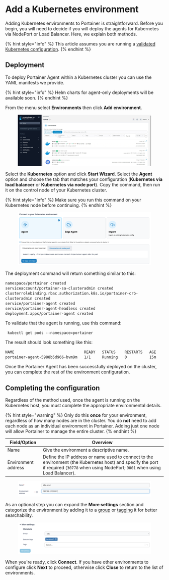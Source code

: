 # Add a Kubernetes environment

Adding Kubernetes environments to Portainer is straightforward. Before you begin, you will need to decide if you will deploy the agents for Kubernetes via NodePort or Load Balancer. Here, we explain both methods.

{% hint style="info" %}
This article assumes you are running a [validated Kubernetes configuration](../../../start/requirements-and-prerequisites.md#valid-configurations).
{% endhint %}

## Deployment

To deploy Portainer Agent within a Kubernetes cluster you can use the YAML manifests we provide.

{% hint style="info" %}
Helm charts for agent-only deployments will be available soon.
{% endhint %}

From the menu select **Environments** then click **Add environment**.

<figure><img src="../../../.gitbook/assets/2.16-environments-add.gif" alt=""><figcaption></figcaption></figure>

Select the **Kubernetes** option and click **Start Wizard**. Select the **Agent** option and choose the tab that matches your configuration (**Kubernetes via load balancer** or **Kubernetes via node port**). Copy the command, then run it on the control node of your Kubernetes cluster.

{% hint style="info" %}
Make sure you run this command on your Kubernetes node before continuing.
{% endhint %}

<figure><img src="../../../.gitbook/assets/2.15-k8s_agent.png" alt=""><figcaption></figcaption></figure>

The deployment command will return something similar to this:

```
namespace/portainer created
serviceaccount/portainer-sa-clusteradmin created
clusterrolebinding.rbac.authorization.k8s.io/portainer-crb-clusteradmin created
service/portainer-agent created
service/portainer-agent-headless created
deployment.apps/portainer-agent created
```

To validate that the agent is running, use this command:

```
 kubectl get pods --namespace=portainer
```

The result should look something like this:

```
NAME                               READY   STATUS    RESTARTS   AGE
portainer-agent-5988b5d966-bvm9m   1/1     Running   0          15m
```

Once the Portainer Agent has been successfully deployed on the cluster, you can complete the rest of the environment configuration.

## Completing the configuration

Regardless of the method used, once the agent is running on the Kubernetes host, you must complete the appropriate environmental details.

{% hint style="warning" %}
Only do this **once** for your environment, regardless of how many nodes are in the cluster. You do **not** need to add each node as an individual environment in Portainer. Adding just one node will allow Portainer to manage the entire cluster.
{% endhint %}

| Field/Option        | Overview                                                                                                                                                                                |
| ------------------- | --------------------------------------------------------------------------------------------------------------------------------------------------------------------------------------- |
| Name                | Give the environment a descriptive name.                                                                                                                                                |
| Environment address | Define the IP address or name used to connect to the environment (the Kubernetes host) and specify the port if required (`30778` when using NodePort; `9001` when using Load Balancer). |

<figure><img src="../../../.gitbook/assets/2.15-k8s_env_url.png" alt=""><figcaption></figcaption></figure>

As an optional step you can expand the **More settings** section and categorize the environment by adding it to a [group](../groups.md) or [tagging](../tags.md) it for better searchability.

<figure><img src="../../../.gitbook/assets/2.15-k8s_more_settings.png" alt=""><figcaption></figcaption></figure>

When you're ready, click **Connect**. If you have other environments to configure click **Next** to proceed, otherwise click **Close** to return to the list of environments.
